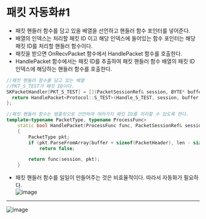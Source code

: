 # 패킷 자동화\#1

* 패킷 핸들러 함수를 담고 있을 배열을 선언하고 핸들러 함수 포인터를 넣어준다.     
* 배열의 인덱스는 처리할 패킷 ID 이고 해당 인덱스에 들어있는 함수 포인터는 해당 패킷 ID를 처리할 핸들러 함수이다.   
* 패킷을 받으면 OnRecvPacket 함수에서 HandlePacket 함수를 호출한다.    
* HandlePacket 함수에서는 패킷 ID를 추출하여 패킷 핸들러 함수 배열의 패킷 ID 인덱스에 해당하는 핸들러 함수를 호출한다.   

```cpp
//패킷 핸들러 함수를 담고 있는 배열
//PKT_S_TEST가 패킷 ID이다.
SKPacketHandler[PKT_S_TEST] = [](PacketSessionRef& session, BYTE* buffer, int32 len) {
  return HandlePacket<Protocol::S_TEST>(Handle_S_TEST, session, buffer, len); 
};

//패킷 핸들러 함수는 템플릿으로 선언하여 여러가지 패킷 ID를 처리할 수 있도록 한다.
template<typename PacketType, typename ProcessFunc>
	static bool HandlePacket(ProcessFunc func, PacketSessionRef& session, BYTE* buffer, int32 len)
	{
		PacketType pkt;
		if (pkt.ParseFromArray(buffer + sizeof(PacketHeader), len - sizeof(PacketHeader)) == false)
			return false;

		return func(session, pkt);
	}
```
* 패킷 핸들러 함수를 일일이 만들어주는 것은 비효율적이다. 따라서 자동화가 필요하다.     
![image](https://user-images.githubusercontent.com/68372094/160997708-ab8e0ec5-1453-47f5-9b39-01c18f1dc623.png)
***
![image](https://user-images.githubusercontent.com/68372094/160998639-10cdbefd-fb39-4914-8f8b-11911718b45d.png)

